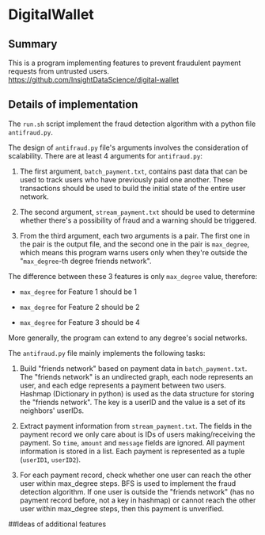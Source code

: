 # DigitalWallet

## Summary
This is a program implementing features to prevent fraudulent payment requests from untrusted users. 
https://github.com/InsightDataScience/digital-wallet

## Details of implementation

The `run.sh` script implement the fraud detection algorithm with a python file `antifraud.py`.

The design of `antifraud.py` file's arguments involves the consideration of scalability.
There are at least 4 arguments for `antifraud.py`:

1. The first argument, `batch_payment.txt`, contains past data that can be used to track users who have previously paid one another. These transactions should be used to build the initial state of the entire user network.

2. The second argument, `stream_payment.txt` should be used to determine whether there's a possibility of fraud and a warning should be triggered.

3. From the third argument, each two arguments is a pair. The first one in the pair is the output file, and the second one in the pair is `max_degree`, which means this program warns users only when they're outside the "`max_degree`-th degree friends network".
 
 The difference between these 3 features is only `max_degree` value, therefore:

 * `max_degree` for Feature 1 should be 1

 * `max_degree` for Feature 2 should be 2

 * `max_degree` for Feature 3 should be 4

 More generally, the program can extend to any degree's social networks.

The `antifraud.py` file mainly implements the following tasks:

1. Build "friends network" based on payment data in `batch_payment.txt`. The "friends network" is an undirected graph, each node represents an user, and each edge represents a payment between two users. Hashmap (Dictionary in python) is used as the data structure for storing the "friends network". The key is a userID and the value is a set of its neighbors' userIDs.

2. Extract payment information from `stream_payment.txt`. The fields in the payment record we only care about is IDs of users making/receiving the payment. So `time`, `amount` and `message` fields are ignored. All payment information is stored in a list. Each payment is represented as a tuple (`userID1`, `userID2`).

3. For each payment record, check whether one user can reach the other user within max_degree steps. BFS is used to implement the fraud detection algorithm. If one user is outside the "friends network" (has no payment record before, not a key in hashmap) or cannot reach the other user within max_degree steps, then this payment is unverified.

##Ideas of additional features
